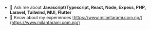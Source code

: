 - 💬 Ask me about **Javascript/Typescript, React, Node, Expess, PHP, Laravel, Tailwind, MUI, Flutter**
- 📄 Know about my experiences [https://www.milantarami.com.np/](https://www.milantarami.com.np/)

